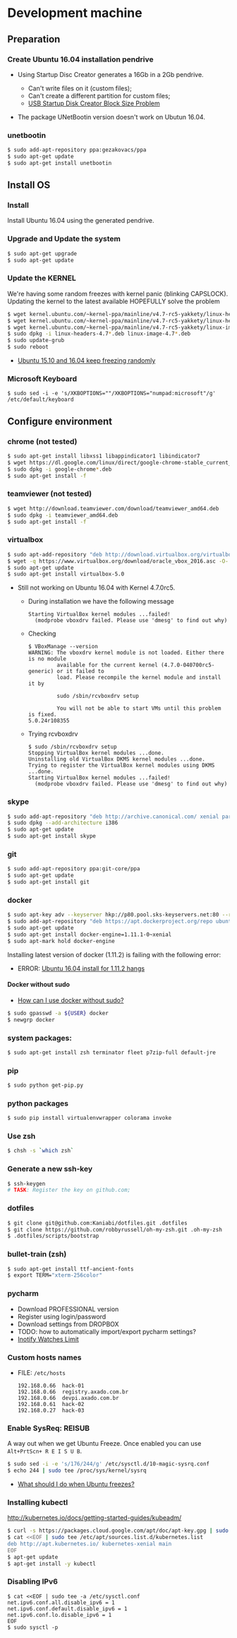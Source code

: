 # Development machine

## Preparation

### Create Ubuntu 16.04 installation pendrive

* Using Startup Disc Creator generates a 16Gb in a 2Gb pendrive.
    * Can't write files on it (custom files);
    * Can't create a different partition for custom files;
    * [USB Startup Disk Creator Block Size Problem](http://askubuntu.com/questions/778660/usb-startup-disk-creator-block-size-problem)

* The package UNetBootin version doesn't work on Ubutun 16.04.

### unetbootin
```bash
$ sudo add-apt-repository ppa:gezakovacs/ppa
$ sudo apt-get update
$ sudo apt-get install unetbootin
```

## Install OS

### Install

Install Ubuntu 16.04 using the generated pendrive.

### Upgrade and Update the system
```bash
$ sudo apt-get upgrade
$ sudo apt-get update
```

### Update the KERNEL

We're having some random freezes with kernel panic (blinking CAPSLOCK). Updating the kernel to the latest available
HOPEFULLY solve the problem

```bash
$ wget kernel.ubuntu.com/~kernel-ppa/mainline/v4.7-rc5-yakkety/linux-headers-4.7.0-040700rc5_4.7.0-040700rc5.201606262232_all.deb
$ wget kernel.ubuntu.com/~kernel-ppa/mainline/v4.7-rc5-yakkety/linux-headers-4.7.0-040700rc5-generic_4.7.0-040700rc5.201606262232_amd64.deb
$ wget kernel.ubuntu.com/~kernel-ppa/mainline/v4.7-rc5-yakkety/linux-image-4.7.0-040700rc5-generic_4.7.0-040700rc5.201606262232_amd64.deb
$ sudo dpkg -i linux-headers-4.7*.deb linux-image-4.7*.deb
$ sudo update-grub
$ sudo reboot
```

* [Ubuntu 15.10 and 16.04 keep freezing randomly](http://askubuntu.com/questions/761706/ubuntu-15-10-and-16-04-keep-freezing-randomly)


### Microsoft Keyboard

```
$ sudo sed -i -e 's/XKBOPTIONS=""/XKBOPTIONS="numpad:microsoft"/g' /etc/default/keyboard
```

## Configure environment

### chrome (not tested)
```bash
$ sudo apt-get install libxss1 libappindicator1 libindicator7
$ wget https://dl.google.com/linux/direct/google-chrome-stable_current_amd64.deb
$ sudo dpkg -i google-chrome*.deb
$ sudo apt-get install -f
```

### teamviewer (not tested)
```bash
$ wget http://download.teamviewer.com/download/teamviewer_amd64.deb
$ sudo dpkg -i teamviewer_amd64.deb
$ sudo apt-get install -f
```

### virtualbox
```bash
$ sudo apt-add-repository "deb http://download.virtualbox.org/virtualbox/debian xenial contrib"
$ wget -q https://www.virtualbox.org/download/oracle_vbox_2016.asc -O- | sudo apt-key add -
$ sudo apt-get update
$ sudo apt-get install virtualbox-5.0
```

* Still not working on Ubuntu 16.04 with Kernel 4.7.0rc5.

    * During installation we have the following message

        ```
        Starting VirtualBox kernel modules ...failed!
          (modprobe vboxdrv failed. Please use 'dmesg' to find out why)
        ```

    * Checking

        ```
        $ VBoxManage --version
        WARNING: The vboxdrv kernel module is not loaded. Either there is no module
                 available for the current kernel (4.7.0-040700rc5-generic) or it failed to
                 load. Please recompile the kernel module and install it by

                 sudo /sbin/rcvboxdrv setup

                 You will not be able to start VMs until this problem is fixed.
        5.0.24r108355
        ```

    * Trying rcvboxdrv

        ```
        $ sudo /sbin/rcvboxdrv setup
        Stopping VirtualBox kernel modules ...done.
        Uninstalling old VirtualBox DKMS kernel modules ...done.
        Trying to register the VirtualBox kernel modules using DKMS ...done.
        Starting VirtualBox kernel modules ...failed!
          (modprobe vboxdrv failed. Please use 'dmesg' to find out why)
        ```


### skype
```bash
$ sudo add-apt-repository "deb http://archive.canonical.com/ xenial partner"
$ sudo dpkg --add-architecture i386
$ sudo apt-get update
$ sudo apt-get install skype
```

### git
```bash
$ sudo add-apt-repository ppa:git-core/ppa
$ sudo apt-get update
$ sudo apt-get install git
```

### docker
```bash
$ sudo apt-key adv --keyserver hkp://p80.pool.sks-keyservers.net:80 --recv-keys 58118E89F3A912897C070ADBF76221572C52609D
$ sudo add-apt-repository "deb https://apt.dockerproject.org/repo ubuntu-xenial main"
$ sudo apt-get update
$ sudo apt-get install docker-engine=1.11.1-0~xenial
$ sudo apt-mark hold docker-engine
```

Installing latest version of docker (1.11.2) is failing with the following error:

* ERROR: [Ubuntu 16.04 install for 1.11.2 hangs](https://github.com/docker/docker/issues/23347)


#### Docker without sudo

* [How can I use docker without sudo?](http://askubuntu.com/questions/477551/how-can-i-use-docker-without-sudo)

```bash
$ sudo gpasswd -a ${USER} docker
$ newgrp docker
```

### system packages:
```bash
$ sudo apt-get install zsh terminator fleet p7zip-full default-jre
```

### pip
```bash
$ sudo python get-pip.py
```

### python packages
```bash
$ sudo pip install virtualenvwrapper colorama invoke
```

### Use zsh
```bash
$ chsh -s `which zsh`
```

### Generate a new ssh-key
```bash
$ ssh-keygen
# TASK: Register the key on github.com;
```

### dotfiles
```bash
$ git clone git@github.com:Kaniabi/dotfiles.git .dotfiles
$ git clone https://github.com/robbyrussell/oh-my-zsh.git .oh-my-zsh
$ .dotfiles/scripts/bootstrap
```


### bullet-train (zsh)
```bash
$ sudo apt-get install ttf-ancient-fonts
$ export TERM="xterm-256color"

```

### pycharm

* Download PROFESSIONAL version
* Register using login/password
* Download settings from DROPBOX
* TODO: how to automatically import/export pycharm settings?
* [Inotify Watches Limit](https://confluence.jetbrains.com/display/IDEADEV/Inotify+Watches+Limit)

### Custom hosts names

* FILE: `/etc/hosts`
    ```
    192.168.0.66  hack-01
    192.168.0.66  registry.axado.com.br
    192.168.0.66  devpi.axado.com.br
    192.168.0.61  hack-02
    192.168.0.27  hack-03
    ```

### Enable SysReq: REISUB
A way out when we get Ubuntu Freeze. Once enabled you can use `Alt+PrtScn+ R E I S U B`.

```bash
$ sudo sed -i -e 's/176/244/g' /etc/sysctl.d/10-magic-sysrq.conf
$ echo 244 | sudo tee /proc/sys/kernel/sysrq
```

* [What should I do when Ubuntu freezes?](http://askubuntu.com/questions/4408/what-should-i-do-when-ubuntu-freezes/36717#36717)

### Installing kubectl

http://kubernetes.io/docs/getting-started-guides/kubeadm/

```bash
$ curl -s https://packages.cloud.google.com/apt/doc/apt-key.gpg | sudo tee apt-key add -
$ cat <<EOF | sudo tee /etc/apt/sources.list.d/kubernetes.list
deb http://apt.kubernetes.io/ kubernetes-xenial main
EOF
$ apt-get update
$ apt-get install -y kubectl
```

### Disabling IPv6
```
$ cat <<EOF | sudo tee -a /etc/sysctl.conf
net.ipv6.conf.all.disable_ipv6 = 1
net.ipv6.conf.default.disable_ipv6 = 1
net.ipv6.conf.lo.disable_ipv6 = 1
EOF
$ sudo sysctl -p
```
